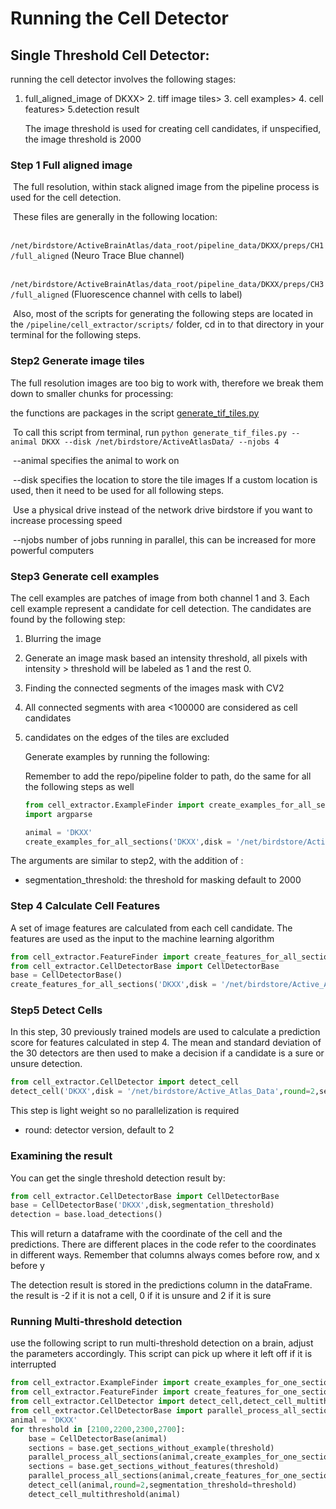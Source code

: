 # Running the Cell Detector

## Single Threshold Cell Detector:

running the cell detector involves the following stages:

1. full_aligned_image of DKXX> 2. tiff image tiles> 3. cell examples> 4. cell features> 5.detection result

   The image threshold is used for creating cell candidates, if unspecified, the image threshold is 2000

### Step 1 Full aligned image

​    The full resolution, within stack aligned image from the pipeline process is used for the cell detection.

​    These files are generally in the following location:

​    `    /net/birdstore/ActiveBrainAtlas/data_root/pipeline_data/DKXX/preps/CH1/full_aligned` (Neuro Trace Blue channel)

​    `/net/birdstore/ActiveBrainAtlas/data_root/pipeline_data/DKXX/preps/CH3/full_aligned` (Fluorescence channel with cells to label)

​    Also, most of the scripts for generating the following steps are located in the `/pipeline/cell_extractor/scripts/` folder, cd in to that directory in your terminal for the following steps.

### Step2 Generate image tiles

The full resolution images are too big to work with, therefore we break them down to smaller chunks for processing:

the functions are packages in the script [generate_tif_tiles.py](https://github.com/ActiveBrainAtlas2/preprocessing-pipeline/blob/master/pipeline/cell_extractor/scripts/generate_tif_tiles.py)

​       To call this script from terminal, run `python generate_tif_files.py --animal DKXX --disk /net/birdstore/ActiveAtlasData/ --njobs 4`

​        --animal specifies the animal to work on

​        --disk specifies the location to store the tile images If a custom location is used, then it need to be used for all following steps.

​        Use a physical drive instead of the network drive birdstore if you want to increase processing speed 

​        --njobs number of jobs running in parallel, this can be increased for more powerful computers

### Step3 Generate cell examples

The cell examples are patches of image from both channel 1 and 3.  Each cell example represent a candidate for cell detection.  The candidates are found by the following step:

1. Blurring the image

2. Generate an image mask based an intensity threshold, all pixels with intensity > threshold will be labeled as 1 and the rest 0.

3. Finding the connected segments of the images mask with CV2

4. All connected segments with area <100000 are considered as cell candidates

5. candidates on the edges of the tiles are excluded

   Generate examples by running the following:

   Remember to add the repo/pipeline folder to path, do the same for all the following steps as well

   ``````python
   from cell_extractor.ExampleFinder import create_examples_for_all_sections 
   import argparse
   
   animal = 'DKXX'
   create_examples_for_all_sections('DKXX',disk = '/net/birdstore/Active_Atlas_Data/', segmentation_threshold=threshold, njobs=7)
   

The arguments are similar to step2, with the addition of :

- segmentation_threshold: the threshold for masking default to 2000

### Step 4 Calculate Cell Features

A set of image features are calculated from each cell candidate.  The features are used as the input to the machine learning algorithm

`````` python
from cell_extractor.FeatureFinder import create_features_for_all_sections 
from cell_extractor.CellDetectorBase import CellDetectorBase
base = CellDetectorBase()
create_features_for_all_sections('DKXX',disk = '/net/birdstore/Active_Atlas_Data/', segmentation_threshold=threshold, njobs=7)

``````

### Step5 Detect Cells

In this step, 30 previously trained models are used to calculate a prediction score for features calculated in step 4.  The mean and standard deviation of the 30 detectors are then used to make a decision if a candidate is a sure or unsure detection.

``````python
from cell_extractor.CellDetector import detect_cell
detect_cell('DKXX',disk = '/net/birdstore/Active_Atlas_Data',round=2,segmentation_threshold=2000)
``````

This step is light weight so no parallelization is required

- round: detector version, default to 2

### Examining the result

You can get the single threshold detection result by:

``````python
from cell_extractor.CellDetectorBase import CellDetectorBase
base = CellDetectorBase('DKXX',disk,segmentation_threshold)
detection = base.load_detections()
``````

This will return a dataframe with the coordinate of the cell and the predictions.  There are different places in the code refer to the coordinates in different ways.  Remember that columns always comes before row, and x before y

The detection result is stored in the predictions column in the dataFrame.  the result is -2 if it is not a cell, 0 if it is unsure and 2 if it is sure

### Running Multi-threshold detection


use the following script to run multi-threshold detection on a brain, adjust the parameters accordingly.  This script can pick up where it left off if it is interrupted

``````python
from cell_extractor.ExampleFinder import create_examples_for_one_section 
from cell_extractor.FeatureFinder import create_features_for_one_section
from cell_extractor.CellDetector import detect_cell,detect_cell_multithreshold
from cell_extractor.CellDetectorBase import parallel_process_all_sections,CellDetectorBase
animal = 'DKXX'
for threshold in [2100,2200,2300,2700]:
    base = CellDetectorBase(animal)
    sections = base.get_sections_without_example(threshold)
    parallel_process_all_sections(animal,create_examples_for_one_section,disk = '/net/birdstore/Active_Atlas_Data', segmentation_threshold=threshold, sections=sections,njobs=3)
    sections = base.get_sections_without_features(threshold)
    parallel_process_all_sections(animal,create_features_for_one_section,disk = '/net/birdstore/Active_Atlas_Data', segmentation_threshold=threshold,sections=sections,njobs=3)
    detect_cell(animal,round=2,segmentation_threshold=threshold)
    detect_cell_multithreshold(animal)
``````

